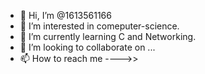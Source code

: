 - 👋 Hi, I’m @1613561166
- 👀 I’m interested in comeputer-science.
- 🌱 I’m currently learning C and Networking.
- 💞️ I’m looking to collaborate on ...
- 📫 How to reach me ---->> 

<!---
1613561166/1613561166 is a ✨ special ✨ repository because its `README.md` (this file) appears on your GitHub profile.
You can click the Preview link to take a look at your changes.
--->

